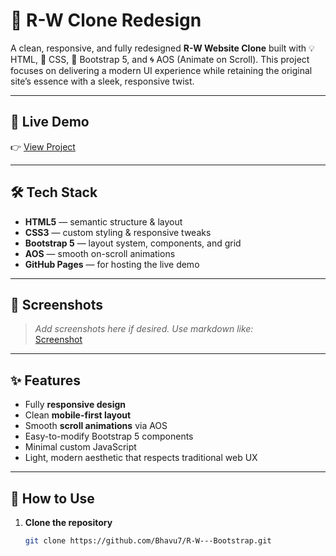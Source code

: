 # 🎨 R-W Clone Redesign

A clean, responsive, and fully redesigned **R-W Website Clone** built with 💡 HTML, 🎨 CSS, 🧱 Bootstrap 5, and 🌀 AOS (Animate on Scroll). This project focuses on delivering a modern UI experience while retaining the original site’s essence with a sleek, responsive twist.

---

## 🚀 Live Demo

👉 [View Project](https://bhavu7.github.io/R-W---Bootstrap/)

---

## 🛠 Tech Stack

- **HTML5** — semantic structure & layout  
- **CSS3** — custom styling & responsive tweaks  
- **Bootstrap 5** — layout system, components, and grid  
- **AOS** — smooth on-scroll animations  
- **GitHub Pages** — for hosting the live demo

---

## 📸 Screenshots

> _Add screenshots here if desired. Use markdown like:_  
> [Screenshot](Screenshot.png)

---

## ✨ Features

- Fully **responsive design**  
- Clean **mobile-first layout**  
- Smooth **scroll animations** via AOS  
- Easy-to-modify Bootstrap 5 components  
- Minimal custom JavaScript  
- Light, modern aesthetic that respects traditional web UX  

---

## 🚧 How to Use

1. **Clone the repository**  
   ```bash
   git clone https://github.com/Bhavu7/R-W---Bootstrap.git
